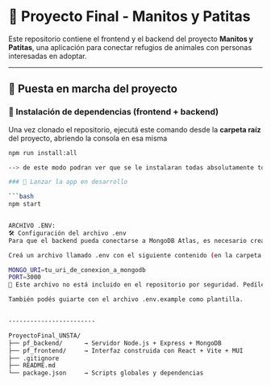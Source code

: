# 🐾 Proyecto Final - Manitos y Patitas

Este repositorio contiene el frontend y el backend del proyecto **Manitos y Patitas**, una aplicación para conectar refugios de animales con personas interesadas en adoptar.

---

## 🚀 Puesta en marcha del proyecto

### 🔧 Instalación de dependencias (frontend + backend)

Una vez clonado el repositorio, ejecutá este comando desde la **carpeta raíz** del proyecto, abriendo la consola en esa misma

```bash
npm run install:all

--> de este modo podran ver que se le instalaran todas absolutamente todas las dependencias del proyecto.

### 🚀 Lanzar la app en desarrollo

```bash 
npm start


ARCHIVO .ENV:
🛠️ Configuración del archivo .env
Para que el backend pueda conectarse a MongoDB Atlas, es necesario crear un archivo .env dentro de la carpeta pf_backend/.

Creá un archivo llamado .env con el siguiente contenido (en la carpeta Back esta el contenido que deberian poner recuerden que tiene que solicitar acceso a la BDD):

MONGO_URI=tu_uri_de_conexion_a_mongodb
PORT=3000
🔐 Este archivo no está incluido en el repositorio por seguridad. Pedíle a un integrante del equipo el contenido del .env, o configurá uno si ya tenés tu propia base de datos.

También podés guiarte con el archivo .env.example como plantilla.


------------------------

ProyectoFinal_UNSTA/
├── pf_backend/      → Servidor Node.js + Express + MongoDB
├── pf_frontend/     → Interfaz construida con React + Vite + MUI
├── .gitignore
├── README.md
└── package.json     → Scripts globales y dependencias